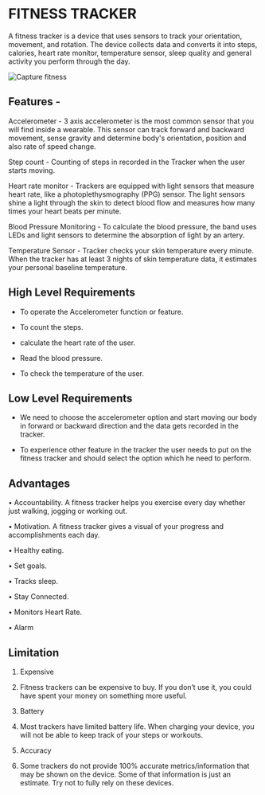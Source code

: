 
#  FITNESS TRACKER


A fitness tracker is a device that uses sensors to track your orientation, movement, and rotation. The device collects data and converts it into steps, calories, heart rate monitor, temperature sensor, sleep quality and general activity you perform through the day.



![Capture fitness](https://user-images.githubusercontent.com/98834933/154833398-9fa2e1e5-308c-435e-9d4d-3cbc5f052920.JPG)



## Features -

Accelerometer -  3 axis accelerometer is the most common sensor that you will find inside a wearable. This sensor can track forward and backward movement, sense gravity and determine body's orientation, position and also rate of speed change.

Step count  -  Counting of steps in recorded in the Tracker when the user starts moving.

Heart rate monitor  -    Trackers are equipped with light sensors that measure heart rate, like a photoplethysmography (PPG) sensor. The light sensors shine a light through the skin to detect blood flow and measures how many times your heart beats per minute.

Blood Pressure Monitoring  -  To calculate the blood pressure, the band uses LEDs and light sensors to determine the absorption of light by an artery.

Temperature Sensor  -  Tracker checks your skin temperature every minute. When the tracker has at least 3 nights of skin temperature data, it estimates your personal baseline temperature.



## High Level Requirements


* To operate the Accelerometer function or feature.

* To count the steps.

* calculate the heart rate of the user.

* Read the blood pressure.

* To check the temperature of the user.


## Low Level Requirements


* We need to choose the accelerometer option and start moving our body in forward or backward direction and the data gets recorded in the tracker. 

* To experience other feature in the tracker the user needs to put on the fitness tracker and should select the option which he need to perform.



## Advantages 


•	Accountability. A fitness tracker helps you exercise every day whether just walking, jogging or working out.

•	Motivation. A fitness tracker gives a visual of your progress and accomplishments each day.

•	Healthy eating.

•	Set goals.

•	Tracks sleep.

•	Stay Connected.

•	Monitors Heart Rate.

•   Alarm


## Limitation 

1) Expensive

2) Fitness trackers can be expensive to buy. If you don’t use it, you could have spent your money on something more useful.

3) Battery

4) Most trackers have limited battery life. When charging your device, you will not be able to keep track of your steps or workouts.

5) Accuracy

6) Some trackers do not provide 100% accurate metrics/information that may be shown on the device. Some of that information is just an estimate. Try not to fully rely on these devices.




